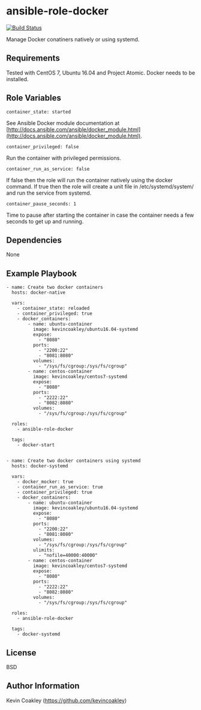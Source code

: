 ansible-role-docker
===================

[![Build Status](https://travis-ci.org/kevincoakley/ansible-role-docker.svg?branch=master)](https://travis-ci.org/kevincoakley/ansible-role-docker)

Manage Docker conatiners natively or using systemd. 

Requirements
------------

Tested with CentOS 7, Ubuntu 16.04 and Project Atomic. Docker needs to be installed.

Role Variables
--------------

    container_state: started

See Ansible Docker module documentation at [http://docs.ansible.com/ansible/docker_module.html](http://docs.ansible.com/ansible/docker_module.html).

    container_privileged: false

Run the container with privileged permissions.

    container_run_as_service: false

If false then the role will run the container natively using the docker command. If true then the role will create a unit file in /etc/systemd/system/ and run the service from systemd. 

    container_pause_seconds: 1

Time to pause after starting the container in case the container needs a few seconds to get up and running.

Dependencies
------------

None

Example Playbook
----------------

    - name: Create two docker containers
      hosts: docker-native
    
      vars:
        - container_state: reloaded
        - container_privileged: true
        - docker_containers:
            - name: ubuntu-container
              image: kevincoakley/ubuntu16.04-systemd
              expose:
                - "8080"
              ports:
                - "2200:22"
                - "8081:8080"
              volumes:
                - "/sys/fs/cgroup:/sys/fs/cgroup"
            - name: centos-container
              image: kevincoakley/centos7-systemd
              expose:
                - "8080"
              ports:
                - "2222:22"
                - "8082:8080"
              volumes:
                - "/sys/fs/cgroup:/sys/fs/cgroup"
    
      roles:
        - ansible-role-docker
    
      tags:
        - docker-start
    
    
    - name: Create two docker containers using systemd
      hosts: docker-systemd
    
      vars:
        - docker_mocker: true
        - container_run_as_service: true
        - container_privileged: true
        - docker_containers:
            - name: ubuntu-container
              image: kevincoakley/ubuntu16.04-systemd
              expose:
                - "8080"
              ports:
                - "2200:22"
                - "8081:8080"
              volumes:
                - "/sys/fs/cgroup:/sys/fs/cgroup"
              ulimits:
                - "nofile=40000:40000"
            - name: centos-container
              image: kevincoakley/centos7-systemd
              expose:
                - "8080"
              ports:
                - "2222:22"
                - "8082:8080"
              volumes:
                - "/sys/fs/cgroup:/sys/fs/cgroup"
    
      roles:
        - ansible-role-docker
    
      tags:
        - docker-systemd
        
License
-------

BSD

Author Information
------------------

Kevin Coakley (https://github.com/kevincoakley)
